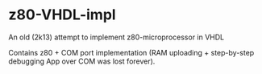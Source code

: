 # z80-VHDL-impl
An old (2k13) attempt to implement z80-microprocessor in VHDL

Contains z80 + COM port implementation (RAM uploading + step-by-step debugging App over COM was lost forever). 
